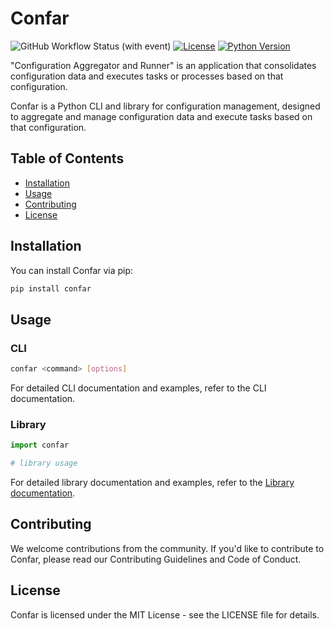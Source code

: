# Confar

![GitHub Workflow Status (with event)](https://img.shields.io/github/actions/workflow/status/sanjairocky/Confar/pages%2Fpages-build-deployment)
[![License](https://img.shields.io/badge/License-MIT-blue.svg)](https://opensource.org/licenses/MIT)
[![Python Version](https://img.shields.io/badge/Python-3.8%2B-blue.svg)](https://www.python.org/downloads/)

"Configuration Aggregator and Runner" is an application that consolidates configuration data and executes tasks or processes based on that configuration.

Confar is a Python CLI and library for configuration management, designed to aggregate and manage configuration data and execute tasks based on that configuration.

## Table of Contents

- [Installation](#installation)
- [Usage](#usage)
- [Contributing](#contributing)
- [License](#license)

## Installation

You can install Confar via pip:

```bash
pip install confar
```

## Usage

### CLI

```bash
confar <command> [options]
```

For detailed CLI documentation and examples, refer to the CLI documentation.

### Library

```python
import confar

# library usage
```

For detailed library documentation and examples, refer to the [Library documentation](https://sanjairocky.github.io/confar/).

## Contributing

We welcome contributions from the community. If you'd like to contribute to Confar, please read our Contributing Guidelines and Code of Conduct.

## License

Confar is licensed under the MIT License - see the LICENSE file for details.
